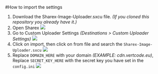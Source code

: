 #How to import the settings
1. Download the Sharex-Image-Uploader.sxcu file. *(If you cloned this repository you already have it.)*
2. Open Sharex 
![](../index.phpnsfi.png)
3. Go to Custom Uploader Settings *(Destinations > Custom Uploader Settings)*
![](../index.php70tv.png)
4. Click on import, then click on from file and search the `Sharex-Image-Uploader.sxcu`
![](../index.php21l6.png)
5. Replace `DOMAIN_HERE` with your domain *(EXAMPLE: cdn.vertcode.eu)*, 
Replace `SECRET_KEY_HERE` with the secret key you have set in the `config.ini`
![](../index.phpqi46.png)